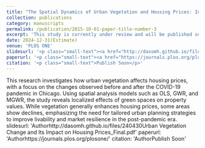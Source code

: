 ```yaml
---
title: "The Spatial Dynamics of Urban Vegetation and Housing Prices: Insights from Pre- and Post-Pandemic Chicago Using OLS and MGWR Models"
collection: publications
category: manuscripts
permalink: /publication/2015-10-01-paper-title-number-3
excerpt: 'This study is currently under review and will be published soon.'
date: 2024-12-31(Estimate)
venue: 'PLOS ONE'
slidesurl: '<p class="small-text"><a href="http://dasomh.github.io/files/240430Urban Vegetation Change and Its Impact on Housing Prices_Final.pdf"></a></p>'
paperurl: '<p class="small-text"><a href="https://journals.plos.org/plosone/"></a></p>'
citation: '<p class="small-text">Publish Soon</p>'
---
```


This research investigates how urban vegetation affects housing prices, with a focus on the changes observed before and after the COVID-19 pandemic in Chicago. Using spatial analysis models such as OLS, GWR, and MGWR, the study reveals localized effects of green spaces on property values. While vegetation generally enhances housing prices, some areas show declines, emphasizing the need for tailored urban planning strategies to improve livability and market resilience in the post-pandemic era.
slidesurl: 'Authorhttp://dasomh.github.io/files/240430Urban Vegetation Change and Its Impact on Housing Prices_Final.pdf'
paperurl: 'Authorhttps://journals.plos.org/plosone/'
citation: 'AuthorPublish Soon'

